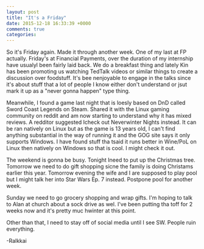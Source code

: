 ```yaml
---
layout: post
title: "It's a Friday"
date: 2015-12-18 16:33:39 +0000
comments: true
categories: 
---
```


So it's Friday again. Made it through another week. One of my last at FP actually. Friday's at Financial Payments, over the duration of my internship have usualyl been fairly laid back. We do a breakfast thing and lately Kin has been promoting us watching TedTalk videos or similar things to create a discussion over foodstuff. It's bee nenjoyable to engage in the talks since it's about stuff that a lot of people I know either don't understand or jsut mark it up as a "never gonna happen" type thing.

Meanwhile, I found a game last night that is loesly based on DnD called Sword Coast Legends on Steam. Shared it with the Linux gaming community on reddit and am now starting to understand why it has mixed reviews. A redditor suggested  Icheck out Neverwinter Nights instead. It can be ran natively on Linux but as the game is 13 years old, I can't find anything substantial in the way of running it and the GOG site says it only supports Windows. I have found stuff tha tsaid it runs better in Wine/PoL on Linux then natively on Windows so that is cool. I might check it out.

The weekend is gonna be busy. Tonight  Ineed to put up the Christmas tree. Tomorrow we need to do gift shopping sicne the family is doing Christams earlier this year. Tomorrow evening the wife and I are supposed to play pool but I might talk her into Star Wars Ep. 7 instead. Postpone pool for another week.

Sunday we need to go grocery shopping and wrap gifts. I'm hoping to talk to Alan at church about a sock drive as wel. I've been putting tha toff for 2 weeks now and it's pretty muc hwinter at this point.

Other than that, I need to stay off of social media until I see SW. People ruin everything.

-Ralkkai